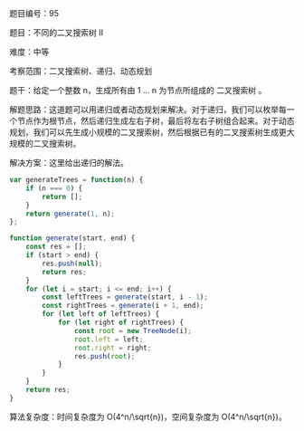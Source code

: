 题目编号：95

题目：不同的二叉搜索树 II

难度：中等

考察范围：二叉搜索树、递归、动态规划

题干：给定一个整数 n，生成所有由 1 ... n 为节点所组成的 二叉搜索树 。

解题思路：这道题可以用递归或者动态规划来解决。对于递归，我们可以枚举每一个节点作为根节点，然后递归生成左右子树，最后将左右子树组合起来。对于动态规划，我们可以先生成小规模的二叉搜索树，然后根据已有的二叉搜索树生成更大规模的二叉搜索树。

解决方案：这里给出递归的解法。

```javascript
var generateTrees = function(n) {
    if (n === 0) {
        return [];
    }
    return generate(1, n);
};

function generate(start, end) {
    const res = [];
    if (start > end) {
        res.push(null);
        return res;
    }
    for (let i = start; i <= end; i++) {
        const leftTrees = generate(start, i - 1);
        const rightTrees = generate(i + 1, end);
        for (let left of leftTrees) {
            for (let right of rightTrees) {
                const root = new TreeNode(i);
                root.left = left;
                root.right = right;
                res.push(root);
            }
        }
    }
    return res;
}
```

算法复杂度：时间复杂度为 O(4^n/\sqrt{n})，空间复杂度为 O(4^n/\sqrt{n})。